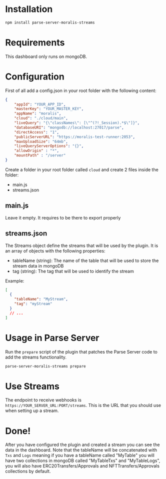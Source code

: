 # Installation

```bash
npm install parse-server-moralis-streams
```

# Requirements

This dashboard only runs on mongoDB.

# Configuration

First of all add a config.json in your root folder with the following content:

```json
{
    "appId": "YOUR_APP_ID",
    "masterKey": "YOUR_MASTER_KEY",
    "appName": "moralis",
    "cloud": "./cloud/main",
    "liveQuery": "{\"classNames\": [\"^(?!_Session).*$\"]}",
    "databaseURI": "mongodb://localhost:27017/parse",
    "directAccess": "1",
    "publicServerURL": "https://moralis-test-runner:2053",
    "maxUploadSize": "64mb",
    "liveQueryServerOptions": "{}",
    "allowOrigin" : "*",
    "mountPath" : "/server"
}
```

Create a folder in your root folder called `cloud` and create 2 files inside the folder:
  - main.js
  - streams.json

## main.js

Leave it empty. It requires to be there to export properly

## streams.json

The Streams object define the streams that will be used by the plugin. It is an array of objects with the following properties:
  - tableName (string): The name of the table that will be used to store the stream data in mongoDB
  - tag (string): The tag that will be used to identify the stream

Example:
```json
[
  {
    "tableName": "MyStream",
    "tag": "myStream"
  }
  // ...
]
```

# Usage in Parse Server

Run the `prepare` script of the plugin that patches the Parse Server code to add the streams functionality.

```bash
parse-server-moralis-streams prepare
```

# Use Streams

The endpoint to receive webhooks is `https://YOUR_SERVER_URL:PORT/streams`. This is the URL that you should use when setting up a stream.

# Done!

After you have configured the plugin and created a stream you can see the data in the dashboard. Note that the tableName will be concatenated with `Txs` and `Logs` meaning if you have a tableName called "MyTable" you will have two collections in mongoDB called "MyTableTxs" and "MyTableLogs", you will also have ERC20Transfers/Approvals and NFTTransfers/Approvals collections by default.